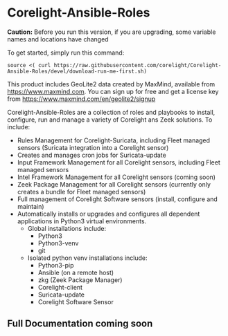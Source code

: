 # Corelight-Ansible-Roles

**Caution:** Before you run this version, if you are upgrading, some variable names and locations have changed

To get started, simply run this command:

```source <( curl https://raw.githubusercontent.com/corelight/Corelight-Ansible-Roles/devel/download-run-me-first.sh)```

This product includes GeoLite2 data created by MaxMind, available from <https://www.maxmind.com>.
You can sign up for free and get a license key from <https://www.maxmind.com/en/geolite2/signup>

Corelight-Ansible-Roles are a collection of roles and playbooks to install, configure, run and manage a variety of Corelight ans Zeek solutions.  To include:

- Rules Management for Corelight-Suricata, including Fleet managed sensors (Suricata integration into a Corelight sensor)
- Creates and manages cron jobs for Suricata-update
- Input Framework Management for all Corelight sensors, including Fleet managed sensors
- Intel Framework Management for all Corelight sensors (coming soon)
- Zeek Package Management for all Corelight sensors (currently only creates a bundle for Fleet managed sensors)
- Full management of Corelight Software sensors (install, configure and maintain)
- Automatically installs or upgrades and configures all dependent applications in Python3 virtual environments.
  - Global installations include:
    - Python3
    - Python3-venv
    - git
  - Isolated python venv installations include:
    - Python3-pip
    - Ansible (on a remote host)
    - zkg (Zeek Package Manager)
    - Corelight-client
    - Suricata-update
    - Corelight Software Sensor

## Full Documentation coming soon
